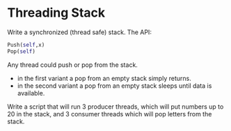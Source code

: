 # Threading Stack

Write a synchronized (thread safe) stack.
The API:

```python
Push(self,x)
Pop(self)
```

Any thread could push or pop from the stack.
* in the first variant a pop from an empty stack simply returns.
* in the second variant a pop from an empty stack sleeps until data is available.

Write a script that will run 3 producer threads, which will put numbers up to 20 in the stack, and 3 consumer threads which will pop letters from the stack.
